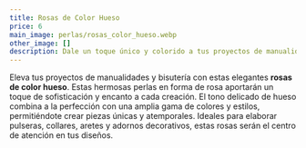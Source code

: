 ```yaml
---
title: Rosas de Color Hueso
price: 6
main_image: perlas/rosas_color_hueso.webp
other_image: []
description: Dale un toque único y colorido a tus proyectos de manualidades y bisutería con estos encantadores corazones multicolor.
---
```


Eleva tus proyectos de manualidades y bisutería con estas elegantes **rosas de color hueso**. Estas hermosas perlas en forma de rosa aportarán un toque de sofisticación y encanto a cada creación. El tono delicado de hueso combina a la perfección con una amplia gama de colores y estilos, permitiéndote crear piezas únicas y atemporales. Ideales para elaborar pulseras, collares, aretes y adornos decorativos, estas rosas serán el centro de atención en tus diseños.
